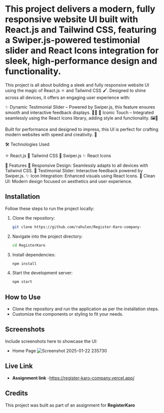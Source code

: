 # This project delivers a modern, fully responsive website UI built with React.js and Tailwind CSS, featuring a Swiper.js-powered testimonial slider and React Icons integration for sleek, high-performance design and functionality.

This project is all about building a sleek and fully responsive website UI using the magic of React.js ⚛️ and Tailwind CSS 🖌️. Designed to shine across all devices, it offers an engaging user experience with:

✨ Dynamic Testimonial Slider – Powered by Swiper.js, this feature ensures smooth and interactive feedback displays. 💬✨
🎯 Iconic Touch – Integrated seamlessly using the React Icons library, adding style and functionality. 🖼️🎉

Built for performance and designed to impress, this UI is perfect for crafting modern websites with speed and creativity. 🌟



🛠️ Technologies Used

⚛️ React.js
🎨 Tailwind CSS
💬 Swiper.js
✨ React Icons

🚀 Features
📱 Responsive Design: Seamlessly adapts to all devices with Tailwind CSS.
💬 Testimonial Slider: Interactive feedback powered by Swiper.js.
✨ Icon Integration: Enhanced visuals using React Icons.
🎨 Clean UI: Modern design focused on aesthetics and user experience.
## Installation

Follow these steps to run the project locally:

1. Clone the repository:
   ```bash
   git clone https://github.com/rahulen/Register-Karo-company-
   ```
2. Navigate into the project directory:
   ```bash
   cd RegisterKaro
   ```
3. Install dependencies:
   ```bash
   npm install
   ```
4. Start the development server:
   ```bash
   npm start
   ```

## How to Use

- Clone the repository and run the application as per the installation steps.
- Customize the components or styling to fit your needs.

## Screenshots

Include screenshots here to showcase the UI:
- Home Page
![Screenshot 2025-01-22 235730](https://github.com/user-attachments/assets/d1630c13-9b8c-4f5e-a0e8-937b90ee672b)



## Live Link

- **Assignment link** -https://register-karo-company.vercel.app/

## Credits

This project was built as part of an assignment for **RegisterKaro**
